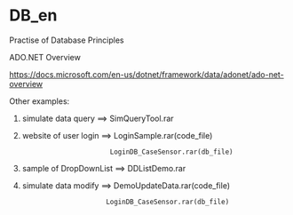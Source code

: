 # DB_en
Practise of Database Principles


ADO.NET Overview

https://docs.microsoft.com/en-us/dotnet/framework/data/adonet/ado-net-overview


Other examples:

1.  simulate data query ==>  SimQueryTool.rar
   
2.  website of user login ==> LoginSample.rar(code_file) 

                              LoginDB_CaseSensor.rar(db_file)
    
3.  sample of DropDownList ==>  DDListDemo.rar

4.  simulate data modify ==> DemoUpdateData.rar(code_file) 

                             LoginDB_CaseSensor.rar(db_file)
